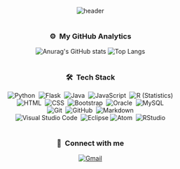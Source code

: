 <center>

![header](https://capsule-render.vercel.app/api?type=Cylinder&color=gradient&customColorList=30&height=220&section=header&text=Welcome%20to&desc=go-nagyeong's%20Github&descAlignY=76&descAlign=65&descSize=25&animation=fadeIn&fontSize=90)  
&nbsp;

### ⚙️ &nbsp;My GitHub Analytics
<p></p>

![Anurag's GitHub stats](https://github-readme-stats.vercel.app/api?username=go-nagyeong&show_icons=true&hide=issues,contribs&bg_color=0E1116&hide_border=True&text_color=CAD1D8)
![Top Langs](https://github-readme-stats.vercel.app/api/top-langs/?username=go-nagyeong&layout=compact&bg_color=0E1116&hide_border=True&text_color=CAD1D8)  
&nbsp;

### 🛠 &nbsp;Tech Stack
<p></p>

![Python](https://img.shields.io/badge/Python-4672A1?style=flat-square&logo=Python&logoColor=white)&nbsp;
![Flask](https://img.shields.io/badge/Flask-000000?style=flat-square&logo=Flask&logoColor=white)&nbsp;
![Java](https://img.shields.io/badge/Java-D93A32?style=flat-square&logo=Java&logoColor=white)&nbsp;
![JavaScript](https://img.shields.io/badge/Javascript-F3E050?style=flat-square&logo=javascript&logoColor=white)&nbsp;
![R (Statistics)](https://img.shields.io/badge/R-3866B5?style=flat-square&logo=R&logoColor=white)\
![HTML](https://img.shields.io/badge/HTML5-E16338?style=flat-square&logo=HTML5&logoColor=white)&nbsp;
![CSS](https://img.shields.io/badge/CSS3-3579C3?style=flat-square&logo=css3&logoColor=white)&nbsp;
![Bootstrap](https://img.shields.io/badge/Bootstrap-7354AD?style=flat-square&logo=Bootstrap&logoColor=white)&nbsp;
![Oracle](https://img.shields.io/badge/Oracle-B84F3C?style=flat-square&logo=Oracle&logoColor=white)&nbsp;
![MySQL](https://img.shields.io/badge/Mysql-557F9A?style=flat-square&logo=Mysql&logoColor=white)\
![Git](https://img.shields.io/badge/Git-E25A38?style=flat-square&logo=git&logoColor=white)&nbsp;
![GitHub](https://img.shields.io/badge/GitHub-181B21?style=flat-square&logo=github&logoColor=white)&nbsp;
![Markdown](https://img.shields.io/badge/Markdown-000000?style=flat-square&logo=markdown&logoColor=white)\
![Visual Studio Code](https://img.shields.io/badge/Visual%20Studio%20Code-3E82CA?style=flat-square&logo=Visual%20Studio%20Code&logoColor=white)&nbsp;
![Eclipse](https://img.shields.io/badge/Eclipse-2A2353?style=flat-square&logo=Eclipse%20IDE&logoColor=white)
![Atom](https://img.shields.io/badge/Atom-8AC686?style=flat-square&logo=Atom&logoColor=white)&nbsp;
![RStudio](https://img.shields.io/badge/RStudio-80A9D7?style=flat-square&logo=rstudio&logoColor=white)  
&nbsp;

### 📧 &nbsp;Connect with me
<p></p>

[![Gmail](https://img.shields.io/badge/ngkim.dev@gmail.com-C84031?style=flat-square&logo=Gmail&logoColor=white)](mailto:ngkim.dev@gmail.com)

</center>
